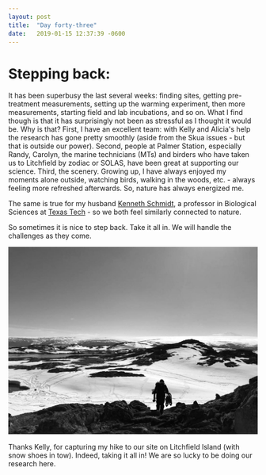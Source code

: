 ```yaml
---
layout: post
title:  "Day forty-three"
date:   2019-01-15 12:37:39 -0600
---
```

# Stepping back: 
It has been superbusy the last several weeks: finding sites, getting pre-treatment measurements, setting up the warming experiment, then more measurements, starting field and lab incubations, and so on. What I find though is that it has surprisingly not been as stressful as I thought it would be. Why is that? First, I have an excellent team: with Kelly and Alicia's help the research has gone pretty smoothly (aside from the Skua issues - but that is outside our power). Second, people at Palmer Station, especially Randy, Carolyn, the marine technicians (MTs) and birders who have taken us to Litchfield by zodiac or SOLAS, have been great at supporting our science. Third, the scenery. Growing up, I have always enjoyed my moments alone outside, watching birds, walking in the woods, etc. - always feeling more refreshed afterwards. So, nature has always energized me. 

The same is true for my husband [Kenneth Schmidt](https://schmidtlab.weebly.com/), a professor in Biological Sciences at [Texas Tech](https://www.depts.ttu.edu/biology/) - so we both feel similarly connected to nature.

So sometimes it is nice to step back. Take it all in. We will handle the challenges as they come. 

![Natasja carrying LI-COR machine and snow shoes](/assets/blog_photos/190115/img_20190115-wa0000_bw.jpg)

Thanks Kelly, for capturing my hike to our site on Litchfield Island (with snow shoes in tow). Indeed, taking it all in! We are so lucky to be doing our research here.
